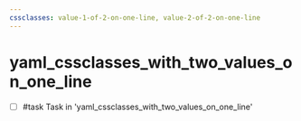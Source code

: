 ```yaml
---
cssclasses: value-1-of-2-on-one-line, value-2-of-2-on-one-line
---
```


# yaml_cssclasses_with_two_values_on_one_line

- [ ] #task Task in 'yaml_cssclasses_with_two_values_on_one_line'
